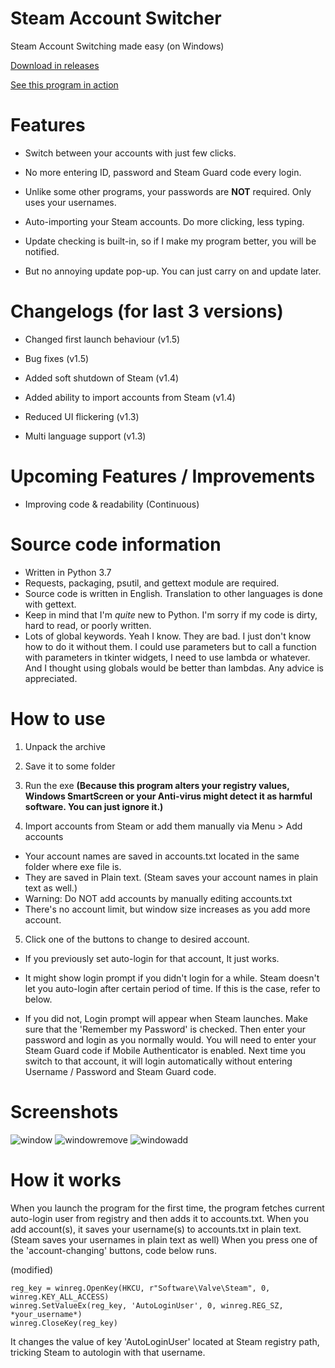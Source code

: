 # Steam Account Switcher
Steam Account Switching made easy (on Windows)

[Download in releases](https://github.com/sw2719/steam-account-switcher/releases)

[See this program in action](https://youtu.be/WFtv10RZ_UA)

# Features
* Switch between your accounts with just few clicks.

* No more entering ID, password and Steam Guard code every login.

* Unlike some other programs, your passwords are **NOT** required. Only uses your usernames.

* Auto-importing your Steam accounts. Do more clicking, less typing.

* Update checking is built-in, so if I make my program better, you will be notified.

* But no annoying update pop-up. You can just carry on and update later.

# Changelogs (for last 3 versions)
* Changed first launch behaviour (v1.5)
* Bug fixes (v1.5)

* Added soft shutdown of Steam (v1.4)
* Added ability to import accounts from Steam (v1.4)

* Reduced UI flickering (v1.3)
* Multi language support (v1.3)

# Upcoming Features / Improvements
* Improving code & readability (Continuous)

# Source code information
* Written in Python 3.7
* Requests, packaging, psutil, and gettext module are required.
* Source code is written in English. Translation to other languages is done with gettext.
* Keep in mind that I'm _quite_ new to Python. I'm sorry if my code is dirty, hard to read, or poorly written.
* Lots of global keywords. Yeah I know. They are bad. I just don't know how to do it without them. I could use parameters but to call a function with parameters in tkinter widgets, I need to use lambda or whatever. And I thought using globals would be better than lambdas. Any advice is appreciated.

# How to use
1. Unpack the archive
2. Save it to some folder
3. Run the exe
**(Because this program alters your registry values, Windows SmartScreen or your Anti-virus might detect it as harmful software. You can just ignore it.)**

4. Import accounts from Steam or add them manually via Menu > Add accounts
* Your account names are saved in accounts.txt located in the same folder where exe file is.
* They are saved in Plain text. (Steam saves your account names in plain text as well.)
* Warning: Do NOT add accounts by manually editing accounts.txt
* There's no account limit, but window size increases as you add more account.

5. Click one of the buttons to change to desired account.
* If you previously set auto-login for that account, It just works.
* It might show login prompt if you didn't login for a while. Steam doesn't let you auto-login after certain period of time. If this is the case, refer to below.


* If you did not, Login prompt will appear when Steam launches. Make sure that the 'Remember my Password' is checked. Then enter your password and login as you normally would. You will need to enter your Steam Guard code if Mobile Authenticator is enabled. Next time you switch to that account, it will login automatically without entering Username / Password and Steam Guard code.

# Screenshots
![window](https://user-images.githubusercontent.com/22590718/63221824-87af7e00-c1d9-11e9-96e2-87508d2128b5.png)
![windowremove](https://user-images.githubusercontent.com/22590718/63221825-87af7e00-c1d9-11e9-8887-ed530c305166.png)
![windowadd](https://user-images.githubusercontent.com/22590718/63221826-88481480-c1d9-11e9-82eb-2b78dc9d528d.png)

# How it works
When you launch the program for the first time, the program fetches current auto-login user from registry and then adds it to accounts.txt.
When you add account(s), it saves your username(s) to accounts.txt in plain text.
(Steam saves your usernames in plain text as well)
When you press one of the 'account-changing' buttons, code below runs.

(modified)
```
reg_key = winreg.OpenKey(HKCU, r"Software\Valve\Steam", 0, winreg.KEY_ALL_ACCESS)
winreg.SetValueEx(reg_key, 'AutoLoginUser', 0, winreg.REG_SZ, *your_username*)
winreg.CloseKey(reg_key)
```
It changes the value of key 'AutoLoginUser' located at Steam registry path, tricking Steam to autologin with that username.
